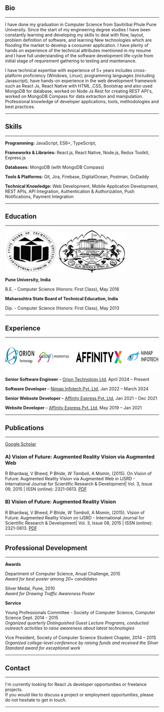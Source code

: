 ## Bio

---
I have done my graduation in Computer Science from Savitribai Phule Pune University. Since the start of my engineering degree studies I have been constantly learning and developing my skills to deal with flow, layout, problem definition of software, and learning New technologies which are flooding the market to develop a consumer application. I have plenty of hands on experience of the technical attributes mentioned in my resume and I have full understanding of the software development life-cycle from initial stage of requirement gathering to testing and maintenance.

I have technical expertise with experience of 5+ years includes cross-platform proficiency (Windows, Linux); programming languages (including Javascript), have hands-on experience in the web development framework such as React Js, React Native with HTML ,CSS, Bootstrap and also used MongoDB for database, worked on Node Js Rest for creating REST API's, worked on MongoDB Compass for data extraction and manipulation. Professional knowledge of developer applications, tools, methodologies and best practices.

---

## Skills

---

**Programming:** JavaScript, ES6+, TypeScript, 

**Frameworks & Libraries:** React.js, React Native, Node.js, Redux Toolkit, Express.js

**Databases:** MongoDB (with MongoDB Compass)

**Tools & Platforms:** Git, Jira, Firebase, DigitalOcean, Postman, GoDaddy

**Technical Knowledge:** Web Development, Mobile Application Development, REST APIs, API Integration, Authentication & Authorization, Push Notifications, Payment Integration

---

## Education

---

<img src="images/uni.jpg?raw=true" align="middle" width="400" height="140" alt="uni logos">

<b> Pune University, India </b>

B.E.  - Computer Science (Honors: First Class),			 		            May 2016

<b> Maharashtra State Board of Technical Education, India </b>

Dip.  - Computer Science (Honors: First Class),			 		            May 2013

---

## Experience

---

<img src="images/experience.JPG?raw=true" align="middle" width="750" height="100" alt="experience logos">

<b> Senior Software Engineer </b> – [Orion Technology Ltd](https://thefutur.mu/), April 2024 – Present

<b> Software Developer </b> – [Nimap Infotech Pvt. Ltd](https://nimapinfotech.com/), Jan 2022 – March 2024

<b> Senior Websote Developer </b> – [Affinity Express Pvt. Ltd](https://affinityx.com/), Jan 2021 – Dec 2021 

<b> Website Developer </b> – [Affinity Express Pvt. Ltd](https://affinityx.com/), May 2019 – Jan 2021

---

## Publications

---

[Google Scholar](https://scholar.google.com/citations?user=W4scCi0AAAAJ&hl=en)


### A)	Vision of Future: Augmented Reality Vision via Augmented Web

R Bhardwaj, V Bheed, P Bhide, *W Tamboli*, A Momin, (2015). On Vision of Future: Augmented Reality Vision via Augmented Web in IJSRD - International Journal for Scientific Research & Development| Vol. 3, Issue 09, 2015 | ISSN (online): 2321-0613. [PDF](./pdf/Vision1.pdf)

### B)	Vision of Future: Augmented Reality Vision

R Bhardwaj, V Bheed, P Bhide, *W Tamboli*, A Momin, (2015). Vision of Future: Augmented Reality Vision on IJSRD - International Journal for Scientific Research & Development| Vol. 3, Issue 08, 2015 | ISSN (online): 2321-0613. [PDF](./pdf/Vision2.pdf)

---

## Professional Development

---

**Awards**

Department of Computer Science,  			                                        Anual Challenge, 2015 <br/>
<i> Award for best poster among 20+ candidates </i>

Silver Medal,                                                                       Pune, 2010 <br/>
<i> Award for Drawing Traffic Awareness Poster </i>

**Service**

Young Professionals Committee - Society of Computer Science,                        Computer Science Dept. 2014 - 2015 <br/>
<i> Organized quarterly Distinguished Guest Lecture Programs, conducted outreach activities to raise awareness about latest technologies </i>  

Vice President, 	                                                                Society of Computer Science Student Chapter, 2014 – 2015 <br/>
<i> Organized college-level conference by raising funds and received the Silver Standard award for exceptional work  </i>  


---
## Contact

---

  I'm currently looking for React Js developer opportunities or freelance projects.<br/>
  If you would like to discuss a project or employment opportunities, please do not hesitate to get in touch.

---
